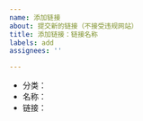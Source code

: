 ```yaml
---
name: 添加链接
about: 提交新的链接（不接受违规网站）
title: 添加链接：链接名称
labels: add
assignees: ''

---
```


- 分类：
- 名称：
- 链接：
